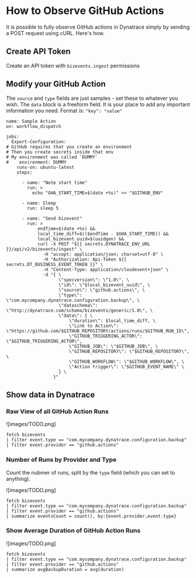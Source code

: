 # How to Observe GitHub Actions

It is possible to fully observe GitHub actions in Dynatrace simply by sending a POST request using cURL. Here's how.

## Create API Token
Create an API token with `bizevents.ingest` permissions

## Modify your GitHub Action

The `source` and `type` fields are just samples - set these to whatever you wish.
The `data` block is a freeform field. It is your place to add any important information you need. Format is: `"key": "value"`
```
name: Sample Action
on: workflow_dispatch

jobs:
  Export-Configuration:
# GitHub requires that you create an environment
# Then you create secrets inside that env
# My environment was called `DUMMY`
#    environment: DUMMY
    runs-on: ubuntu-latest
    steps:

      - name: "Note start time"
        run: >
          echo "GHA_START_TIME=$(date +%s)" >> "$GITHUB_ENV"

      - name: Sleep
        run: sleep 5

      - name: "Send bizevent"
        run: >
            endTime=$(date +%s) &&
            local_time_diff=$(($endTime - $GHA_START_TIME)) &&
            local_bizevent_uuid=$(uuidgen) &&
            curl -X POST "${{ secrets.DYNATRACE_ENV_URL }}/api/v2/bizevents/ingest" \
              -H "accept: application/json; charset=utf-8" \
              -H "Authorization: Api-Token ${{ secrets.DT_BUSINESS_EVENT_TOKEN }}" \
              -H "Content-Type: application/cloudevent+json" \
              -d "{ \
                    \"specversion\": \"1.0\", \
                    \"id\": \"$local_bizevent_uuid\", \
                    \"source\": \"github.actions\", \
                    \"type\": \"com.mycompany.dynatrace.configuration.backup\", \
                    \"dataschema\": \"http://dynatrace.com/schema/bizevents/generic/1.0\", \
                    \"data\": { \
                        \"duration\": $local_time_diff, \
                        \"Link to Action\": \"https://github.com/$GITHUB_REPOSITORY/actions/runs/$GITHUB_RUN_ID\",
                        \"GITHUB_TRIGGERING_ACTOR\": \"$GITHUB_TRIGGERING_ACTOR\",
                        \"GITHUB_JOB\": \"$GITHUB_JOB\", \
                        \"GITHUB_REPOSITORY\": \"$GITHUB_REPOSITORY\", \
                        \"GITHUB_WORKFLOW\": \"$GITHUB_WORKFLOW\", \
                        \"Action trigger\": \"$GITHUB_EVENT_NAME\" \
                    } \
                  }"
```

## Show data in Dynatrace

### Raw View of all GitHub Action Runs

![images/TODO.png]

```
fetch bizevents
| filter event.type == "com.mycompany.dynatrace.configuration.backup"
| filter event.provider == "github.actions"
```

### Number of Runs by Provider and Type
Count the nubmer of runs, split by the `type` field (which you can set to anything).

![images/TODO.png]

```
fetch bizevents
| filter event.type == "com.mycompany.dynatrace.configuration.backup"
| filter event.provider == "github.actions"
| summarize eventsCount = count(), by:{event.provider,event.type}
```

### Show Average Duration of GitHub Action Runs

![images/TODO.png]

```
fetch bizevents
| filter event.type == "com.mycompany.dynatrace.configuration.backup"
| filter event.provider == "github.actions"
| summarize avgBackupDuration = avg(duration)
```
